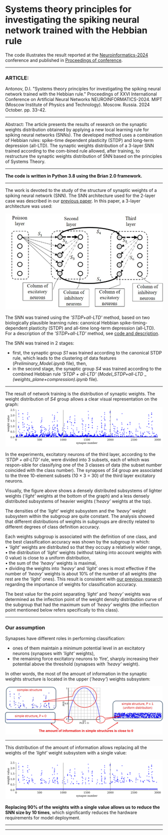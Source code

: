 # __Systems theory principles for investigating the spiking neural network trained with the Hebbian rule__   
The code illustrates the result reported at the [Neuroinformatics-2024](https://neuroinfo.ru/index.php/en/) conference and published in [Proceedings of conference](https://www.researchgate.net/publication/385349463_Systems_Theory_principles_for_investigating_the_spiking_neural_network_trained_with_the_Hebbian_rule).
***
### ARTICLE:   
Antonov, D.I. "Systems theory principles for investigating the spiking neural network trained with the Hebbian rule." Proceedings of XXVI International Conference on Artificial Neural Networks NEUROINFORMATICS-2024. MIPT (Moscow Institute of Physics and Technology). Moscow. Russia. 2024 October. pp. 33-42.   
***
Abstract: The article presents the results of research on the synaptic weights distribution obtained by applying a new local learning rule for spiking neural networks (SNNs). The developed method uses a combination of Hebbian rules: spike-time dependent plasticity (STDP) and long-term depression (all-LTD). The synaptic weights distribution of a 3-layer SNN trained according to the com-bined rule allowed, after training, to restructure the synaptic weights distribution of SNN based on the principles of Systems Theory.
***
__The code is written in Python 3.8 using the Brian 2.0 framework.__   
***
The work is devoted to the study of the structure of synaptic weights of a spiking neural network (SNN). The SNN architecture used for the 2-layer case was described in our [previous paper](https://ieeexplore.ieee.org/document/10582358). In this paper, a 3-layer architecture was used:    

![3-layer SNN architecture](3-layer_SNN_architecture.jpg)

The SNN was trained using the _'STDP+all-LTD'_ method, based on two biologically plausible learning rules: canonical Hebbian spike-timing-dependent plasticity (STDP) and all-time long-term depression (all-LTD).    
For a description of the _'STDP+all-LTD'_ method, see [code and description](https://github.com/dmitryanton68/learning_rule_STDP_all-LTD).       

The SNN was trained in 2 stages:    
- first, the synaptic group _S1_ was trained according to the canonical STDP rule, which leads to the clustering of data features (_Preliminary_Model.ipynb_ file), then,    
- in the second stage, the synaptic group _S4_ was trained according to the combined Hebbian rule _‘STDP + all-LTD’_ (_Model_STDP+all-LTD_ _ _(weights_plane+compression).ipynb_ file).

***
The result of network training is the distribution of synaptic weights. The weight distribution of _S4_ group allows a clear visual representation on the graph:   
![initial weight distribution](initial_weight_distribution.svg)

In the experiments, excitatory neurons of the third layer, according to the _‘STDP + all-LTD’_ rule, were divided into 3 subsets, each of which was respon-sible for classifying one of the 3 classes of data (the subset number coincided with the class number). The synapses of _S4_ group are associated to the three 10-element subsets (10 × 3 = 30) of the third layer excitatory neurons.   

Visually, the figure above shows a densely distributed subsystems of lighter weights (_‘light’_ weights at the bottom of the graph) and a less densely distributed subsystems of heavier weights (_‘heavy’_ weights at the top).   

The densities of the _‘light’_ weight subsystem and the _‘heavy’_ weight subsystem within the subgroup are quite constant. The analysis showed that different distributions of weights in subgroups are directly related to different degrees of class definition accuracy.   

Each weights subgroup is associated with the definition of one class, and the best classification accuracy was shown by the subgroup in which:   
•	_‘light’_ weights are distributed so that they occupy a relatively wider range,   
•	the distribution of _‘light’_ weights (without taking into account weights with 0 value) is close to a uniform distribution,   
•	the sum of the _‘heavy’_ weights is maximal,   
•	dividing the weights into _‘heavy’_ and _‘light’_ ones is most effective if the number of _‘heavy’_ weights is about 10% of the number of all weights (the rest are the _‘light’_ ones). This result is consistent with [our previous research](https://doi.org/10.1016/j.neunet.2022.09.003) regarding the importance of weights for classification accuracy.       

The best value for the point separating _‘light’_ and _‘heavy’_ weights was determined as the inflection point of the weight density distribution curve of the subgroup that had the maximum sum of _‘heavy’_ weights (the inflection point mentioned below refers specifically to this class).    
***
### __Our assumption__    
Synapses have different roles in performing classification:    
- ones of them maintain a minimum potential level in an excitatory neurons (synapses with _'light'_ weights),    
- the remaining force excitatory neurons to ‘fire’, sharply increasing their potential above the threshold (synapses with _'heavy'_ weight).    

In other words, the most of the amount of information in the synaptic weights structure is located in the upper (_'heavy'_) weights subsystem:    

![structure of information](information_in_weight_structure.jpg)
***
This distribution of the amount of information allows replacing all the weights of the _'light'_ weight subsystem with a single value:    

![weight reduction](reduction_of_weight_distribution.svg)

__Replacing 90% of the weights with a single value allows us to reduce the SNN size by 10 times__, which significantly reduces the hardware requirements for model deployment.
***
***



